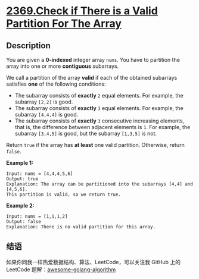 # [2369.Check if There is a Valid Partition For The Array][title]

## Description
You are given a **0-indexed** integer array `nums`. You have to partition the array into one or more **contiguous** subarrays.

We call a partition of the array **valid** if each of the obtained subarrays satisfies **one** of the following conditions:

- The subarray consists of **exactly** `2` equal elements. For example, the subarray `[2,2]` is good.
- The subarray consists of **exactly** `3` equal elements. For example, the subarray `[4,4,4]` is good.
- The subarray consists of **exactly** `3` consecutive increasing elements, that is, the difference between adjacent elements is `1`. For example, the subarray `[3,4,5]` is good, but the subarray `[1,3,5]` is not.

Return `true` if the array has **at least** one valid partition. Otherwise, return `false`.

**Example 1:**

```
Input: nums = [4,4,4,5,6]
Output: true
Explanation: The array can be partitioned into the subarrays [4,4] and [4,5,6].
This partition is valid, so we return true.
```

**Example 2:**

```
Input: nums = [1,1,1,2]
Output: false
Explanation: There is no valid partition for this array.
```

## 结语

如果你同我一样热爱数据结构、算法、LeetCode，可以关注我 GitHub 上的 LeetCode 题解：[awesome-golang-algorithm][me]

[title]: https://leetcode.com/problems/check-if-there-is-a-valid-partition-for-the-array/
[me]: https://github.com/kylesliu/awesome-golang-algorithm
